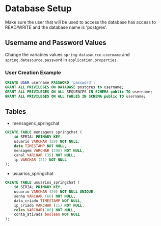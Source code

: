 # Database Setup

Make sure the user that will be used to access the database has access to READ/WRITE and the database name is 'postgres'.

## Username and Password Values

Change the variables values `spring.datasource.username` and `spring.datasource.password` in `application.properties`.

### User Creation Example

```sql
CREATE USER username PASSWORD 'password';
GRANT ALL PRIVILEGES ON DATABASE postgres to username;
GRANT ALL PRIVILEGES ON ALL SEQUENCES IN SCHEMA public TO username;
GRANT ALL PRIVILEGES ON ALL TABLES IN SCHEMA public TO username;
```

## Tables

- mensagens_springchat
```sql
CREATE TABLE mensagens_springchat (
    id SERIAL PRIMARY KEY,
    usuario VARCHAR (20) NOT NULL,
    data TIMESTAMP NOT NULL,
    mensagem VARCHAR (200) NOT NULL,
    canal VARCHAR (35) NOT NULL,
    ip VARCHAR (21) NOT NULL
);
```

- usuarios_springchat
```sql
CREATE TABLE usuarios_springchat (
    id SERIAL PRIMARY KEY,
    usuario VARCHAR (20) NOT NULL UNIQUE,
    senha VARCHAR (60) NOT NULL,
    data_criado TIMESTAMP NOT NULL,
    ip_criado VARCHAR (21) NOT NULL,
    roles VARCHAR(100) NOT NULL,
    conta_ativada boolean NOT NULL
);
```